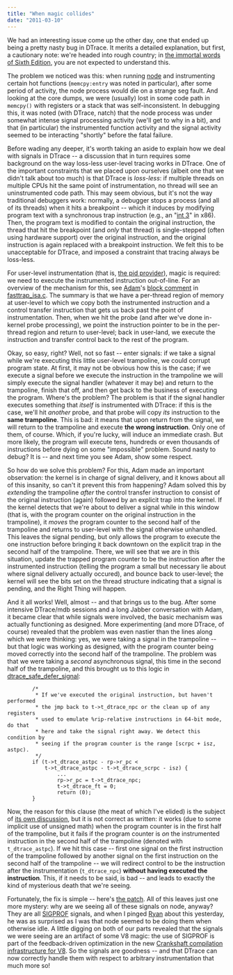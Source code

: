 ```yaml
---
title: "When magic collides"
date: "2011-03-10"
---
```


We had an interesting issue come up the other day, one that ended up being a pretty nasty bug in DTrace. It merits a detailed explanation, but first, a cautionary note: we're headed into rough country; in [the immortal words of Sixth Edition](http://www.catb.org/jargon/html/Y/You-are-not-expected-to-understand-this.html), you are not expected to understand this.

The problem we noticed was this: when running [node](http://nodejs.org/) and instrumenting certain hot functions (`memcpy:entry` was noted in particular), after some period of activity, the node process would die on a strange seg fault. And looking at the core dumps, we were (usually) lost in some code path in `memcpy()` with registers or a stack that was self-inconsistent. In debugging this, it was noted (with DTrace, natch) that the node process was under somewhat intense signal processing activity (we'll get to why in a bit), and that (in particular) the instrumented function activity and the signal activity seemed to be interacting "shortly" before the fatal failure.

Before wading any deeper, it's worth taking an aside to explain how we deal with signals in DTrace -- a discussion that in turn requires some background on the way loss-less user-level tracing works in DTrace. One of the important constraints that we placed upon ourselves (albeit one that we didn't talk about too much) is that DTrace is _loss-less_: if multiple threads on multiple CPUs hit the same point of instrumentation, no thread will see an uninstrumented code path. This may seem obvious, but it's not the way traditional debuggers work: normally, a debugger stops a process (and all of its threads) when it hits a breakpoint -- which it induces by modifying program text with a synchronous trap instruction (e.g., an "[int 3](http://en.wikipedia.org/wiki/INT_(x86_instruction))" in x86). Then, the program text is modified to contain the original instruction, the thread that hit the breakpoint (and _only_ that thread) is single-stepped (often using hardware support) over the original instruction, and the original instruction is again replaced with a breakpoint instruction. We felt this to be unacceptable for DTrace, and imposed a constraint that tracing always be loss-less.

For user-level instrumentation (that is, [the pid provider](http://dtrace.org/blogs/brendan/2011/02/19/dtrace-pid-provider-links/)), magic is required: we need to execute the instrumented instruction out-of-line. For an overview of the mechanism for this, see [Adam](http://dtrace.org/blogs/ahl/)'s [block comment](https://github.com/illumos/illumos-gate/blob/master/usr/src/uts/intel/dtrace/fasttrap_isa.c#L42) in [fasttrap_isa.c](https://github.com/illumos/illumos-gate/blob/master/usr/src/uts/intel/dtrace/fasttrap_isa.c). The summary is that we have a per-thread region of memory at user-level to which we copy both the instrumented instruction and a control transfer instruction that gets us back past the point of instrumentation. Then, when we hit the probe (and after we've done in-kernel probe processing), we point the instruction pointer to be in the per-thread region and return to user-level; back in user-land, we execute the instruction and transfer control back to the rest of the program.

Okay, so easy, right? Well, not so fast -- enter signals: if we take a signal while we're executing this little user-level trampoline, we could corrupt program state. At first, it may not be obvious how this is the case; if we execute a signal before we execute the instruction in the trampoline we will simply execute the signal handler (whatever it may be) and return to the trampoline, finish that off, and then get back to the business of executing the program. Where's the problem? The problem is that if the signal handler executes something that _itself_ is instrumented with DTrace: if this is the case, we'll hit _another_ probe, and that probe will copy _its_ instruction to the **same trampoline**. This is bad: it means that upon return from the signal, we will return to the trampoline and execute **the wrong instruction**. Only one of them, of course. Which, if you're lucky, will induce an immediate crash. But more likely, the program will execute tens, hundreds or even thousands of instructions before dying on some "impossible" problem. Sound nasty to debug? It is -- and next time you see Adam, show some respect.

So how do we solve this problem? For this, Adam made an important observation: the kernel is in charge of signal delivery, and it knows about all of this insanity, so can't it prevent this from happening? Adam solved this by _extending_ the trampoline _after_ the control transfer instruction to consist of the original instruction (again) followed by an explicit trap into the kernel. If the kernel detects that we're about to deliver a signal while in this window (that is, with the program counter on the original instruction in the trampoline), it _moves_ the program counter to the second half of the trampoline and returns to user-level with the signal otherwise unhandled. This leaves the signal pending, but only allows the program to execute the one instruction before bringing it back downtown on the explicit trap in the second half of the trampoline. There, we will see that we are in this situation, update the trapped program counter to be the instruction after the instrumented instruction (telling the program a small but necessary lie about where signal delivery actually occured), and bounce back to user-level; the kernel will see the bits set on the thread structure indicating that a signal is pending, and the Right Thing will happen.

And it all works! Well, almost -- and that brings us to the bug. After some intensive DTrace/mdb sessions and a long Jabber conversation with Adam, it became clear that while signals were involved, the basic mechanism was actually functioning as designed. More experimenting (and more DTrace, of course) revealed that the problem was even nastier than the lines along which we were thinking: yes, we were taking a signal in the trampoline -- but that logic was working as designed, with the program counter being moved correctly into the second half of the trampoline. The problem was that we were taking a _second_ asynchronous signal, this time in the second half of the trampoline, and this brought us to this logic in [dtrace_safe_defer_signal](https://github.com/illumos/illumos-gate/blob/master/usr/src/uts/i86pc/os/dtrace_subr.c#L315):

```
        /*
         * If we've executed the original instruction, but haven't performed
         * the jmp back to t->t_dtrace_npc or the clean up of any registers
         * used to emulate %rip-relative instructions in 64-bit mode, do that
         * here and take the signal right away. We detect this condition by
         * seeing if the program counter is the range [scrpc + isz, astpc).
         */
        if (t->t_dtrace_astpc - rp->r_pc <
            t->t_dtrace_astpc - t->t_dtrace_scrpc - isz) {
                ...
                rp->r_pc = t->t_dtrace_npc;
                t->t_dtrace_ft = 0;
                return (0);
        }
```

Now, the reason for this clause (the meat of which I've elided) is the subject of [its own discussion](https://github.com/illumos/illumos-gate/blob/master/usr/src/uts/intel/dtrace/fasttrap_isa.c#L1445), but it is not correct as written: it works (due to some implicit use of unsigned math) when the program counter is in the first half of the trampoline, but it fails if the program counter is _on_ the instrumented instruction in the second half of the trampoline (denoted with `t_dtrace_astpc`). If we hit this case -- first one signal on the first instruction of the trampoline followed by another signal on the first instruction on the second half of the trampoline -- we will redirect control to be the instruction after the instrumentation (`t_dtrace_npc`) **without having executed the instruction**. This, if it needs to be said, is bad -- and leads to exactly the kind of mysterious death that we're seeing.

Fortunately, the fix is simple -- here's [the patch](http://dtrace.org/resources/bmc/dtrace-signal.patch). All of this leaves just one more mystery: why are we seeing all of these signals on node, anyway? They are all [SIGPROF](http://en.wikipedia.org/wiki/SIGPROF) signals, and when I pinged [Ryan](http://twitter.com/ryah) about this yesterday, he was as surprised as I was that node seemed to be doing them when otherwise idle. A little digging on both of our parts revealed that the signals we were seeing are an artifact of some V8 magic: the use of SIGPROF is part of the feedback-driven optimization in the new [Crankshaft compilation infrastructure for V8](http://blog.chromium.org/2010/12/new-crankshaft-for-v8.html). So the signals are goodness -- and that DTrace can now correctly handle them with respect to arbitrary instrumentation that much more so!

